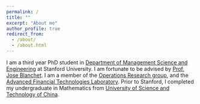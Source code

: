 ```yaml
---
permalink: /
title: ""
excerpt: "About me"
author_profile: true
redirect_from: 
  - /about/
  - /about.html
---
```


I am a third year PhD student in [Department of Management Science and Engineering](https://msande.stanford.edu) at Stanford University. I am fortunate to be advised by [Prof. Jose Blanchet](https://web.stanford.edu/~jblanche). I am a member of the [Operations Research group](https://or.stanford.edu), and the [Advanced Financial Technologies Laboratory](https://fintech.stanford.edu). Prior to Stanford, I completed my undergraduate in Mathematics from [University of Science and Technology of China](https://en.ustc.edu.cn).
